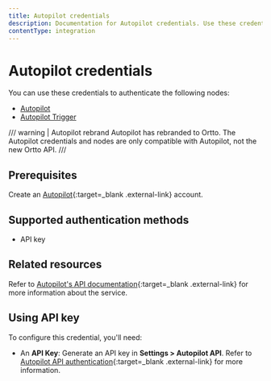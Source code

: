 ```yaml
---
title: Autopilot credentials
description: Documentation for Autopilot credentials. Use these credentials to authenticate Autopilot in n8n, a workflow automation platform.
contentType: integration
---
```


# Autopilot credentials

You can use these credentials to authenticate the following nodes:

- [Autopilot](/integrations/builtin/app-nodes/n8n-nodes-base.autopilot/)
- [Autopilot Trigger](/integrations/builtin/trigger-nodes/n8n-nodes-base.autopilottrigger/)

/// warning | Autopilot rebrand
Autopilot has rebranded to Ortto. The Autopilot credentials and nodes are only compatible with Autopilot, not the new Ortto API.
///

## Prerequisites

Create an [Autopilot](https://app.autopilothq.com){:target=_blank .external-link} account.

## Supported authentication methods

- API key

## Related resources

Refer to [Autopilot's API documentation](https://autopilot.docs.apiary.io/#){:target=_blank .external-link} for more information about the service.

## Using API key

To configure this credential, you'll need:

- An **API Key**: Generate an API key in **Settings > Autopilot API**. Refer to [Autopilot API authentication](https://autopilot.docs.apiary.io/#reference/authentication){:target=_blank .external-link} for more information.

